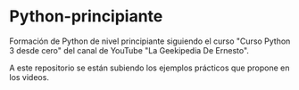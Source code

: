 # Python-principiante

Formación de Python de nivel principiante siguiendo el curso "Curso Python 3 desde cero" del canal de YouTube "La Geekipedia De Ernesto".

A este repositorio se están subiendo los ejemplos prácticos que propone en los videos.
